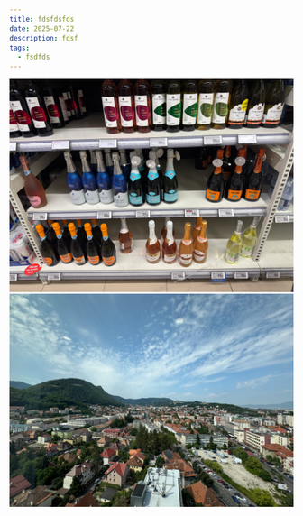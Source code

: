 ```yaml
---
title: fdsfdsfds
date: 2025-07-22
description: fdsf
tags:
  - fsdfds
---
```

![dsadsa](IMG_3657.webp)![sasa](IMG_3660.webp)
